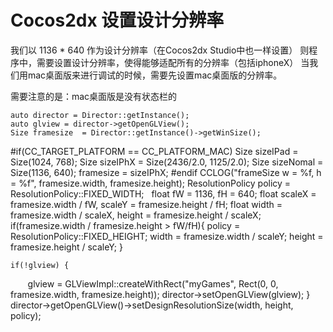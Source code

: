 # Cocos2dx 设置设计分辨率

我们以 1136 * 640 作为设计分辨率（在Cocos2dx Studio中也一样设置）
则程序中，需要设置设计分辨率，使得能够适配所有的分辨率（包括iphoneX）
当我们用mac桌面版来进行调试的时候，需要先设置mac桌面版的分辨率。

需要注意的是：mac桌面版是没有状态栏的

    auto director = Director::getInstance();
    auto glview = director->getOpenGLView();
    Size framesize  = Director::getInstance()->getWinSize();
#if(CC_TARGET_PLATFORM == CC_PLATFORM_MAC)
    Size sizeIPad   = Size(1024, 768);
    Size sizeIPhX   = Size(2436/2.0, 1125/2.0);
    Size sizeNomal  = Size(1136, 640);
    framesize       = sizeIPhX;
#endif
    CCLOG("frameSize w = %f, h = %f", framesize.width, framesize.height);
    ResolutionPolicy policy = ResolutionPolicy::FIXED_WIDTH;
    float fW = 1136, fH = 640;
    float scaleX = framesize.width / fW, scaleY = framesize.height / fH;
    float width = framesize.width / scaleX, height = framesize.height / scaleX;
    if(framesize.width / framesize.height > fW/fH){
        policy = ResolutionPolicy::FIXED_HEIGHT;
        width  = framesize.width / scaleY;
        height = framesize.height / scaleY;
    }
    
    if(!glview) {
        glview = GLViewImpl::createWithRect("myGames", Rect(0, 0, framesize.width, framesize.height));
        director->setOpenGLView(glview);
    }
    director->getOpenGLView()->setDesignResolutionSize(width, height, policy);
